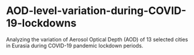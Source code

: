 # AOD-level-variation-during-COVID-19-lockdowns
Analyzing the variation of Aerosol Optical Depth (AOD) of 13 selected cities in Eurasia during COVID-19 pandemic lockdown periods.
